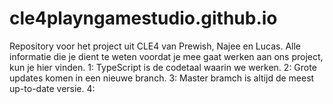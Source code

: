 # cle4playngamestudio.github.io
Repository voor het project uit CLE4 van Prewish, Najee en Lucas.
Alle informatie die je dient te weten voordat je mee gaat werken aan ons project, kun je hier vinden.
1: TypeScript is de codetaal waarin we werken.
2: Grote updates komen in een nieuwe branch.
3: Master bramch is altijd de meest up-to-date versie.
4: 